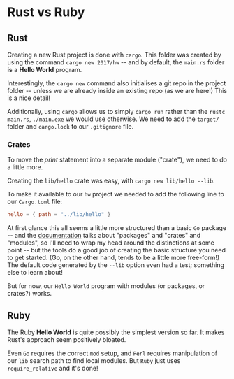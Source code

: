# Rust vs Ruby

## Rust

Creating a new Rust project is done with `cargo`. This folder was created by
using the command `cargo new 2017/hw` -- and by default, the `main.rs` folder
**is** a **Hello World** program.

Interestingly, the `cargo new` command also initialises a git repo in the
project folder -- unless we are already inside an existing repo (as we are
here!) This is a nice detail!

Additionally, using `cargo` allows us to simply `cargo run` rather than the
`rustc main.rs`, `./main.exe` we would use otherwise. We need to add the
`target/` folder and `cargo.lock` to our `.gitignore` file.

### Crates

To move the _print_ statement into a separate module ("crate"), we need to do a
little more.

Creating the `lib/hello` crate was easy, with `cargo new lib/hello --lib`.

To make it available to our `hw` project we needed to add the following line to
our `Cargo.toml` file:

```toml
hello = { path = "../lib/hello" }
```

At first glance this all seems a little more structured than a basic `Go`
package -- and the [documentation](https://doc.rust-lang.org/book/ch07-00-managing-growing-projects-with-packages-crates-and-modules.html)
talks about "packages" and "crates" and "modules", so I'll need to wrap my head
around the distinctions at some point -- but the tools do a good job of creating
the basic structure you need to get started. (Go, on the other hand, tends to be
a little more free-form!) The default code generated by the `--lib` option even
had a test; something else to learn about!

But for now, our `Hello World` program with modules (or packages, or crates?)
works.

## Ruby

The Ruby **Hello World** is quite possibly the simplest version so far. It makes
Rust's approach seem positively bloated.

Even `Go` requires the correct `mod` setup, and `Perl` requires manipulation of
our `lib` search path to find local modules. But `Ruby` just uses
`require_relative` and it's done!
